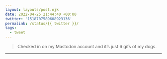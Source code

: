 ```yaml
---
layout: layouts/post.njk
date: 2022-04-25 21:44:40 +00:00
twitter: '1518707589608923136'
permalink: /status/{{ twitter }}/
tags: 
  - tweet
---
```


> Checked in on my Mastodon account and it’s just 6 gifs of my dogs.

---
